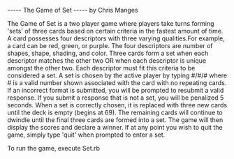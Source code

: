 ----- The Game of Set -----
by Chris Manges

The Game of Set is a two player game where players take turns forming 'sets' of three cards based on certain criteria in the fastest amount of time. A card possesses four descriptors with three varying qualities.For example, a card can be red, green, or purple. The four descriptors are number of shapes, shape, shading, and color. Three cards form a set when each descriptor matches the other two OR when each descriptor is unique amongst the other two. Each descriptor must fit this criteria to be considered a set. A set is chosen by the active player by typing
#/#/#
where # is a valid number shown associated with the card with no repeating cards. If an incorrect format is submitted, you will be prompted to resubmit a valid response. If you submit a response that is not a set, you will be penalized 5 seconds. When a set is correctly chosen, it is replaced with three new cards until the deck is empty (begins at 69). The remaining cards will continue to dwindle until the final three cards are formed into a set. The game will then display the scores and declare a winner. If at any point you wish to quit the game, simply type 'quit' when prompted to enter a set.

To run the game, execute Set.rb
